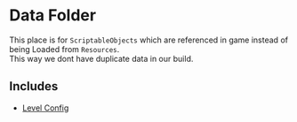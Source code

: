 # Data Folder

This place is for `ScriptableObjects` which are referenced in game instead of being Loaded from `Resources`.  
This way we dont have duplicate data in our build.

## Includes

* [Level Config](Level%20Configs/ReadMe.md)

